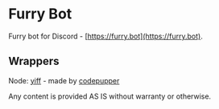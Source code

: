 # Furry Bot

Furry bot for Discord - [https://furry.bot](https://furry.bot).

## Wrappers

Node:
[yiff](https://nodejs.org/package/yiff) - made by [codepupper](https://github.com/codepupper)

Any content is provided AS IS without warranty or otherwise.
